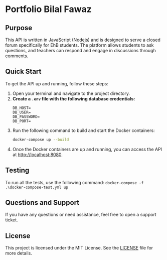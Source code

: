 # Portfolio Bilal Fawaz

## Purpose
This API is written in JavaScript (Nodejs) and is designed to serve a closed forum specifically for EhB students. The platform allows students to ask questions, and teachers can respond and engage in discussions through comments.

## Quick Start
To get the API up and running, follow these steps:

1. Open your terminal and navigate to the project directory.
2. **Create a `.env` file with the following database credentials:**
    ```plaintext
    DB_HOST=
    DB_USER=
    DB_PASSWORD=
    DB_PORT=
    ```
3. Run the following command to build and start the Docker containers:
    ```bash
    docker-compose up --build
    ```
4. Once the Docker containers are up and running, you can access the API at [http://localhost:8080](http://localhost:8080).

## Testing
To run all the tests, use the following command:
    ```
    docker-compose -f .\docker-compose-test.yml up
    ```

## Questions and Support
If you have any questions or need assistance, feel free to open a support ticket.

## License
This project is licensed under the MIT License. See the [LICENSE](LICENSE) file for more details.
